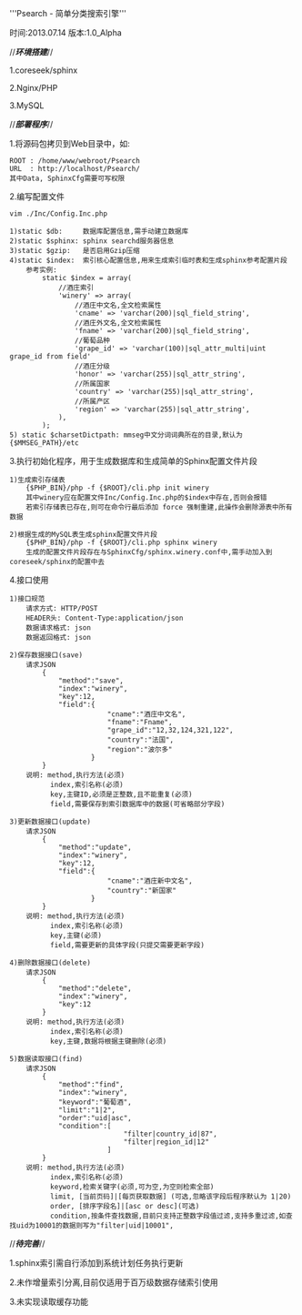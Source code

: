 
'''Psearch - 简单分类搜索引擎'''

时间:2013.07.14
版本:1.0_Alpha

//***环境搭建***//

1.coreseek/sphinx

2.Nginx/PHP

3.MySQL

//***部署程序***//

1.将源码包拷贝到Web目录中，如:

    ROOT : /home/www/webroot/Psearch
    URL  : http://localhost/Psearch/
    其中Data, SphinxCfg需要可写权限

2.编写配置文件

    vim ./Inc/Config.Inc.php

    1)static $db:     数据库配置信息,需手动建立数据库
    2)static $sphinx: sphinx searchd服务器信息
    3)static $gzip:   是否启用Gzip压缩
    4)static $index:  索引核心配置信息,用来生成索引临时表和生成sphinx参考配置片段
        参考实例:
            static $index = array(
                //酒庄索引
                'winery' => array(
                    //酒庄中文名,全文检索属性
                    'cname' => 'varchar(200)|sql_field_string',        
                    //酒庄外文名,全文检索属性
                    'fname' => 'varchar(200)|sql_field_string',        
                    //葡萄品种
                    'grape_id' => 'varchar(100)|sql_attr_multi|uint grape_id from field'
                    //酒庄分级
                    'honor' => 'varchar(255)|sql_attr_string',        
                    //所属国家
                    'country' => 'varchar(255)|sql_attr_string',        
                    //所属产区
                    'region' => 'varchar(255)|sql_attr_string',        
                ),        
            );
    5) static $charsetDictpath: mmseg中文分词词典所在的目录,默认为{$MMSEG_PATH}/etc

3.执行初始化程序，用于生成数据库和生成简单的Sphinx配置文件片段

    1)生成索引存储表
        {$PHP_BIN}/php -f {$ROOT}/cli.php init winery 
        其中winery应在配置文件Inc/Config.Inc.php的$index中存在,否则会报错
        若索引存储表已存在,则可在命令行最后添加 force 强制重建,此操作会删除源表中所有数据

    2)根据生成的MySQL表生成sphinx配置文件片段
        {$PHP_BIN}/php -f {$ROOT}/cli.php sphinx winery
        生成的配置文件片段存在与SphinxCfg/sphinx.winery.conf中,需手动加入到coreseek/sphinx的配置中去

4.接口使用

    1)接口规范
        请求方式: HTTP/POST
        HEADER头: Content-Type:application/json
        数据请求格式: json
        数据返回格式: json

    2)保存数据接口(save)
        请求JSON
            {
                "method":"save",
                "index":"winery",
                "key":12,
                "field":{
                            "cname":"酒庄中文名",
                            "fname":"Fname",
                            "grape_id":"12,32,124,321,122",
                            "country":"法国",
                            "region":"波尔多"
                        }
            }
        说明: method,执行方法(必须)
              index,索引名称(必须)
              key,主键ID,必须是正整数,且不能重复(必须)
              field,需要保存到索引数据库中的数据(可省略部分字段)

    3)更新数据接口(update)
        请求JSON
            {
                "method":"update",
                "index":"winery",
                "key":12,
                "field":{
                            "cname":"酒庄新中文名",
                            "country":"新国家"
                        }
            }
        说明: method,执行方法(必须)
              index,索引名称(必须)
              key,主键(必须)
              field,需要更新的具体字段(只提交需要更新字段)

    4)删除数据接口(delete)
        请求JSON
            {
                "method":"delete",
                "index":"winery",
                "key":12
            }
        说明: method,执行方法(必须)
              index,索引名称(必须)
              key,主键,数据将根据主键删除(必须)

    5)数据读取接口(find)
        请求JSON
            {
                "method":"find",
                "index":"winery",
                "keyword":"葡萄酒",
                "limit":"1|2",
                "order":"uid|asc",
                "condition":[
                                "filter|country_id|87",
                                "filter|region_id|12"
                            ]
            }
        说明: method,执行方法(必须)
              index,索引名称(必须)
              keyword,检索关键字(必须,可为空,为空则检索全部)
              limit, [当前页码]|[每页获取数据] (可选,忽略该字段后程序默认为 1|20)
              order, [排序字段名]|[asc or desc](可选)
              condition,按条件查找数据,目前只支持正整数字段值过滤,支持多重过滤,如查找uid为10001的数据则写为"filter|uid|10001",

//***待完善***//

1.sphinx索引需自行添加到系统计划任务执行更新

2.未作增量索引分离,目前仅适用于百万级数据存储索引使用

3.未实现读取缓存功能
